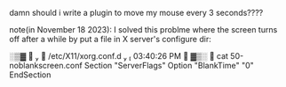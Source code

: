 damn should i write a plugin to move my mouse every 3 seconds????

note(in November 18 2023): 
I solved this problme where the screen turns off after a while by put a file in X server's configure dir:

░▒▓     /etc/X11/xorg.conf.d                                                03:40:26 PM   ▓▒░ 
❯ cat 50-noblankscreen.conf 
Section "ServerFlags" 
    Option "BlankTime" "0" 
EndSection 

